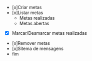-   [x]Criar metas
-   [x]Listar metas
    -   Metas realizadas
    -   Metas abertas
-   [x] Marcar/Desmarcar metas realizadas
-   [x]Remover metas
-   [x]Sitema de mensagens
-   fim
